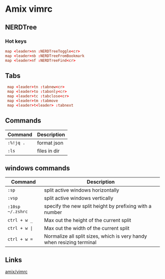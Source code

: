 # Amix vimrc

## NERDTree

### Hot keys

```conf
map <leader>nn :NERDTreeToggle<cr>
map <leader>nb :NERDTreeFromBookmark 
map <leader>nf :NERDTreeFind<cr>
```

## Tabs

```conf
 map <leader>tn :tabnew<cr>
 map <leader>to :tabonly<cr>
 map <leader>tc :tabclose<cr>
 map <leader>tm :tabmove
 map <leader>t<leader> :tabnext
```

## Commands

| Command | Description |
| ------- | ----------- |
|`:%!jq .`| format json  |
|`:ls`    | files in dir |

## windows commands

| Command | Description |
| ------- | ----------- |
| `:sp`   | split active windows horizontally |
| `:vsp`  | split active windows vertically |
| `:10sp ~/.zshrc` | specify the new split height by prefixing with a number|
| `ctrl + w _` | Max out the height of the current split |
|`ctrl + w \|`|Max out the width of the current split|
|`ctrl + w =`|Normalize all split sizes, which is very handy when resizing terminal|

## Links

[amix/vimrc](https://github.com/amix/vimrc)

